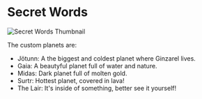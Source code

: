 # Secret Words

![Secret Words Thumbnail]()

The custom planets are:
- Jötunn: A the biggest and coldest planet where Ginzarel lives.
- Gaia: A beautyful planet full of water and nature.
- Midas: Dark planet full of molten gold.
- Surtr: Hottest planet, covered in lava!
- The Lair: It's inside of something, better see it yourself!
